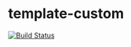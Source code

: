 # template-custom
[![Build Status](https://travis-ci.com/qrtl/template-custom.svg?branch=11.0)](https://travis-ci.com/qrtl/template-custom)
